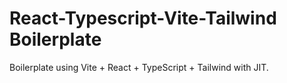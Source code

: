 # React-Typescript-Vite-Tailwind Boilerplate

Boilerplate using Vite + React + TypeScript + Tailwind with JIT.

